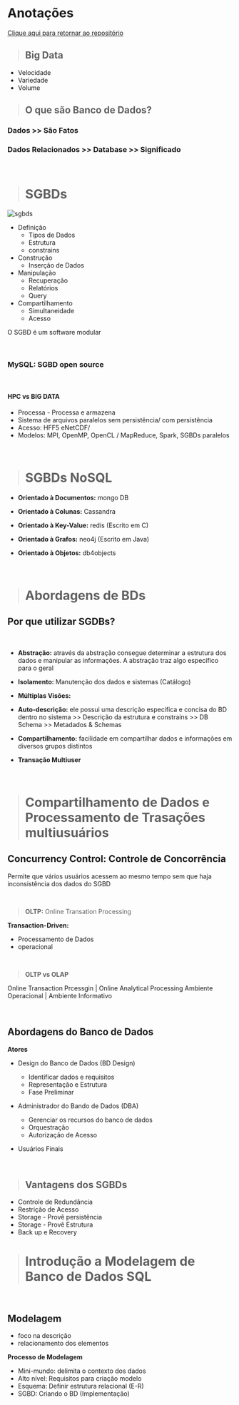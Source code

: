 # **Anotações**

[Clique aqui para retornar ao repositório](https://github.com/ngadev23/Database-Experience-DIO)

> ## **Big Data**
 - Velocidade
 - Variedade
 - Volume


> ## **O que são Banco de Dados?**

### Dados >> São Fatos
### Dados Relacionados >> Database >> Significado

&nbsp;
> # **SGBDs**

![sgbds](https://leonardofnsca.files.wordpress.com/2021/03/sgbdmercado.png?w=350)

- Definição 
   - Tipos de Dados
   - Estrutura
   - constrains
- Construção
   - Inserção de Dados
- Manipulação
   - Recuperação
   - Relatórios
   - Query
- Compartilhamento
  - Simultaneidade
  - Acesso

O SGBD é um software modular

&nbsp;
### **MySQL: SGBD open source**

&nbsp;
#### HPC vs BIG DATA

- Processa - Processa e armazena
- Sistema de arquivos paralelos sem persistência/ com persistência
- Acesso: HFF5 eNetCDF/ 
- Modelos: MPI, OpenMP, OpenCL / MapReduce, Spark, SGBDs paralelos

&nbsp;
> # **SGBDs NoSQL**
- **Orientado à Documentos:**  mongo DB

- **Orientado à Colunas:** Cassandra

- **Orientado à Key-Value:** redis (Escrito em C)

- **Orientado à Grafos:** neo4j (Escrito em Java)

- **Orientado à Objetos:** db4objects 

&nbsp;
> # **Abordagens de BDs**

## Por que utilizar SGDBs?

&nbsp;

- **Abstração:** através da abstração consegue determinar a estrutura dos dados e manipular as informações. A abstração traz algo específico para o geral
&nbsp;

- **Isolamento:** Manutenção dos dados e sistemas (Catálogo)
- **Múltiplas Visões:**
- **Auto-descrição:** ele possui uma descrição específica e concisa do BD dentro no sistema >> Descrição da estrutura e constrains >> DB Schema >> Metadados & Schemas
- **Compartilhamento:** facilidade em compartilhar dados e informações em diversos grupos distintos
- **Transação Multiuser**

&nbsp;
> # **Compartilhamento de Dados e Processamento de Trasações multiusuários**

## Concurrency Control: Controle de Concorrência
Permite que vários usuários acessem ao mesmo tempo sem que haja inconsistência dos dados do SGBD

&nbsp;

> **OLTP:** Online Transation Processing

**Transaction-Driven:**
- Processamento de Dados 
- operacional

&nbsp;


> **OLTP vs OLAP**

Online Transaction Prcessgin | Online Analytical Processing
Ambiente Operacional | Ambiente Informativo

&nbsp;

## **Abordagens do Banco de Dados**

**Atores**

- Design do Banco de Dados (BD Design)
   - Identificar dados e requisitos
   - Representação e Estrutura
   - Fase Preliminar

- Administrador do Bando de Dados (DBA)
   - Gerenciar os recursos do banco de dados
   - Orquestração
   - Autorização de Acesso

- Usuários Finais
   
&nbsp;
> ## **Vantagens dos SGBDs**

- Controle de Redundância
- Restrição de Acesso
- Storage - Provê persistência
- Storage - Provê Estrutura
- Back up e Recovery

> # **Introdução a Modelagem de Banco de Dados SQL**

&nbsp;
## Modelagem
- foco na descrição
- relacionamento dos elementos

**Processo de Modelagem**
- Mini-mundo: delimita o contexto dos dados
- Alto nível: Requisitos para criação modelo
- Esquema: Definir estrutura relacional (E-R)
- SGBD: Criando o BD (Implementação)




